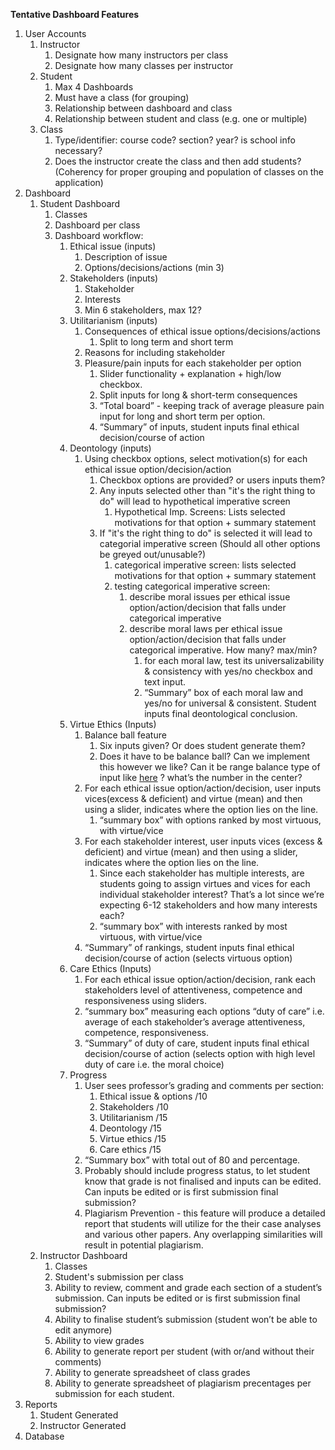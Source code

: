 **Tentative Dashboard Features**

1. User Accounts
   1. Instructor
      1. Designate how many instructors per class
      2. Designate how many classes per instructor
   2. Student
      1. Max 4 Dashboards
      2. Must have a class (for grouping)
      3. Relationship between dashboard and class
      4. Relationship between student and class (e.g. one or multiple)
   3. Class
      1. Type/identifier: course code? section? year? is school info necessary?
      2. Does the instructor create the class and then add students? (Coherency for proper grouping and population of classes on the application)
2. Dashboard
   1. Student Dashboard
      1. Classes
      2. Dashboard per class
      3. Dashboard workflow:
         1. Ethical issue (inputs)
            1. Description of issue
            2. Options/decisions/actions (min 3)
         2. Stakeholders (inputs)
            1. Stakeholder
            2. Interests
            3. Min 6 stakeholders, max 12?
         3. Utilitarianism (inputs)
            1. Consequences of ethical issue options/decisions/actions
               1. Split to long term and short term
            2. Reasons for including stakeholder
            3. Pleasure/pain inputs for each stakeholder per option
               1.  Slider functionality + explanation + high/low checkbox.
               2. Split inputs for long & short-term consequences
               3. “Total board” - keeping track of average pleasure pain input for long and short term per option. 
               4.  “Summary” of inputs, student inputs final ethical decision/course of action
         4. Deontology (inputs)
            1. Using checkbox options, select motivation(s) for each ethical issue option/decision/action
               1. Checkbox options are provided? or users inputs them?
               2. Any inputs selected other than "it's the right thing to do" will lead to hypothetical imperative screen
                  1. Hypothetical Imp. Screens: Lists selected motivations for that option + summary statement
               3. If "it's the right thing to do" is selected it will lead to categorial imperative screen (Should all other options be greyed out/unusable?)
                  1. categorical imperative screen: lists selected motivations for that option + summary statement
                  2. testing categorical imperative screen:
                     1. describe moral issues per ethical issue option/action/decision that falls under categorical imperative
                     2. describe moral laws per ethical issue option/action/decision that falls under categorical imperative. How many? max/min?
                        1. for each moral law, test its universalizability & consistency with yes/no checkbox and text input.
                        2. “Summary” box of each moral law and yes/no for universal & consistent. Student inputs final deontological conclusion.
         5. Virtue Ethics (Inputs)
            1. Balance ball feature
               1. Six inputs given? Or does student generate them?
               2. Does it have to be balance ball? Can we implement this however we like? Can it be range balance type of input like [here](https://stackoverflow.com/questions/39070506/javascript-html-two-input-range-field-balance-scale) ? what’s the number in the center?
            2. For each ethical issue option/action/decision, user inputs vices(excess & deficient) and virtue (mean) and then using a slider, indicates where the option lies on the line. 
               1. “summary box” with options ranked by most virtuous, with virtue/vice 
            3. For each stakeholder interest, user inputs vices (excess & deficient) and virtue (mean) and then using a slider, indicates where the option lies on the line. 
               1. Since each stakeholder has multiple interests, are students going to assign virtues and vices for each individual stakeholder interest? That’s a lot since we’re expecting 6-12 stakeholders and how many interests each?
               2.  “summary box” with interests ranked by most virtuous, with virtue/vice 
            4. “Summary” of rankings, student inputs final ethical decision/course of action (selects virtuous option)
         6. Care Ethics (Inputs)
            1. For each ethical issue option/action/decision, rank each stakeholders level of attentiveness, competence and responsiveness using sliders.
            2.  “summary box” measuring each options “duty of care” i.e. average of each stakeholder’s average attentiveness, competence, responsiveness.
            3.  “Summary” of duty of care, student inputs final ethical decision/course of action (selects option with high level duty of care i.e. the moral choice)
         7. Progress
            1. User sees professor’s grading and comments per section:
               1. Ethical issue & options /10
               2. Stakeholders /10
               3.  Utilitarianism /15
               4. Deontology /15
               5.  Virtue ethics /15
               6. Care ethics /15
            2. “Summary box” with total out of 80 and percentage.
            3. Probably should include progress status, to let student know that grade is not finalised and inputs can be edited. Can inputs be edited or is first submission final submission?
            4. Plagiarism Prevention - this feature will produce a detailed report that students will utilize for the their case analyses and various other papers. Any overlapping similarities will result in potential plagiarism. 
   2. Instructor Dashboard
      1. Classes
      2. Student's submission per class
      3. Ability to review, comment and grade each section of a student’s submission. Can inputs be edited or is first submission final submission?
      4. Ability to finalise student’s submission (student won’t be able to edit anymore)
      5. Ability to view grades
      6. Ability to generate report per student (with or/and without their comments)
      7. Ability to generate spreadsheet of class grades
      8. Ability to generate spreadsheet of plagiarism precentages per submission for each student. 
3. Reports
   1. Student Generated
   2. Instructor Generated
4. Database
